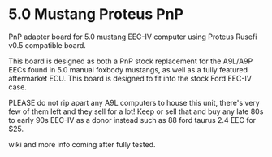 # 5.0 Mustang Proteus PnP
PnP adapter board for 5.0 mustang EEC-IV computer using Proteus Rusefi v0.5 compatible board.

This board is designed as both a PnP stock replacement for the A9L/A9P EECs found in 5.0 manual foxbody mustangs, as well as a fully featured aftermarket ECU. This board is designed to fit into the stock Ford EEC-IV case.

PLEASE do not rip apart any A9L computers to house this unit, there's very few of them left and they sell for a lot! Keep or sell that and buy any late 80s to early 90s EEC-IV as a donor instead such as 88 ford taurus 2.4 EEC for $25.

wiki and more info coming after fully tested.
